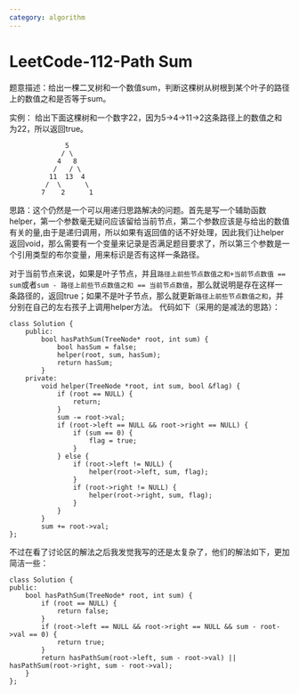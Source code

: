 ```yaml
---
category: algorithm
---
```

# LeetCode-112-Path Sum
题意描述：给出一棵二叉树和一个数值sum，判断这棵树从树根到某个叶子的路径上的数值之和是否等于sum。

实例：
给出下面这棵树和一个数字22，因为5->4->11->2这条路径上的数值之和为22，所以返回true。

```
              5
             / \
            4   8
           /   / \
          11  13  4
         /  \      \
        7    2      1
```

思路：这个仍然是一个可以用递归思路解决的问题。首先是写一个辅助函数helper，第一个参数毫无疑问应该留给当前节点，第二个参数应该是与给出的数值有关的量,由于是递归调用，所以如果有返回值的话不好处理，因此我们让helper返回void，那么需要有一个变量来记录是否满足题目要求了，所以第三个参数是一个引用类型的布尔变量，用来标识是否有这样一条路径。

对于当前节点来说，如果是叶子节点，并且`路径上前些节点数值之和+当前节点数值 == sum`或者`sum - 路径上前些节点数值之和 == 当前节点数值`，那么就说明是存在这样一条路径的，返回true；如果不是叶子节点，那么就更新`路径上前些节点数值之和`，并分别在自己的左右孩子上调用helper方法。
代码如下（采用的是减法的思路）：

```
class Solution {
    public:
        bool hasPathSum(TreeNode* root, int sum) {
            bool hasSum = false;
            helper(root, sum, hasSum);
            return hasSum;
        }
    private:
        void helper(TreeNode *root, int sum, bool &flag) {
            if (root == NULL) {
                return;
            }
            sum -= root->val;
            if (root->left == NULL && root->right == NULL) {
                if (sum == 0) {
                    flag = true;
                }
            } else {
                if (root->left != NULL) {
                    helper(root->left, sum, flag);
                } 
                if (root->right != NULL) {
                    helper(root->right, sum, flag);
                }
            }
        }
        sum += root->val;
};
```
不过在看了讨论区的解法之后我发觉我写的还是太复杂了，他们的解法如下，更加简洁一些：

```
class Solution {
public:
    bool hasPathSum(TreeNode* root, int sum) {
        if (root == NULL) {
            return false;
        }
        if (root->left == NULL && root->right == NULL && sum - root->val == 0) {
            return true;
        }
        return hasPathSum(root->left, sum - root->val) || hasPathSum(root->right, sum - root->val);
    }
};
```

